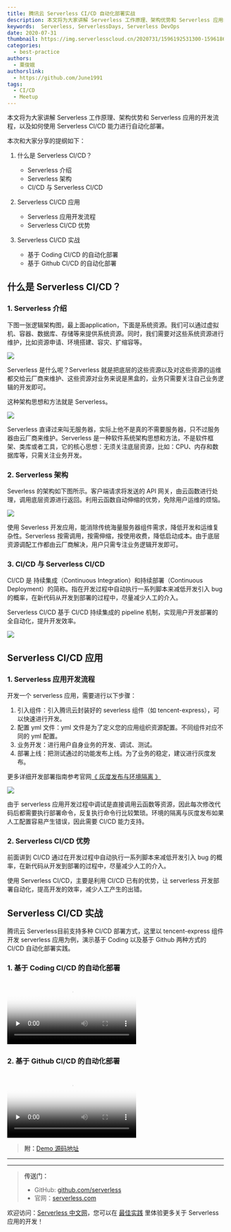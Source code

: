 ```yaml
---
title: 腾讯云 Serverless CI/CD 自动化部署实战
description: 本文将为大家讲解 Serverless 工作原理、架构优势和 Serverless 应用的开发流程，以及如何使用 Serverless CI/CD 能力进行自动化部署。
keywords:  Serverless, ServerlessDays, Serverless DevOps
date: 2020-07-31
thumbnail: https://img.serverlesscloud.cn/2020731/1596192531300-1596186208253-%E4%BC%81%E4%B8%9A%E5%BE%AE%E4%BF%A1%E6%88%AA%E5%9B%BE_15961861933543.jpg
categories: 
  - best-practice
authors: 
  - 粟俊娥
authorslink: 
  - https://github.com/June1991
tags:
  - CI/CD
  - Meetup
---
```


本文将为大家讲解 Serverless 工作原理、架构优势和 Serverless 应用的开发流程，以及如何使用 Serverless CI/CD 能力进行自动化部署。

本次和大家分享的提纲如下：

1. 什么是 Serverless CI/CD？
    - Serverless 介绍 
    - Serverless 架构
    - CI/CD 与 Serverless CI/CD

2. Serverless CI/CD 应用
    - Serverless 应用开发流程
    - Serverless CI/CD 优势

3. Serverless CI/CD 实战
    - 基于 Coding CI/CD 的自动化部署
    - 基于 Github CI/CD 的自动化部署

## 什么是 Serverless CI/CD？

### 1. Serverless 介绍

下图一张逻辑架构图，最上面application，下面是系统资源。我们可以通过虚拟机、容器、数据库、存储等来提供系统资源。同时，我们需要对这些系统资源进行维护，比如资源申请、环境搭建、容灾、扩缩容等。

![](https://img.serverlesscloud.cn/2020727/1595849986945-1595507289882.png)

Serverless 是什么呢？Serverless 就是把底层的这些资源以及对这些资源的运维都交给云厂商来维护、这些资源对业务来说是黑盒的，业务只需要关注自己业务逻辑的开发即可。

这种架构思想和方法就是 Serverless。

![]( https://img.serverlesscloud.cn/2020727/1595849806810-1595507411476.png )

Serverless 直译过来叫无服务器，实际上他不是真的不需要服务器，只不过服务器由云厂商来维护。Serverless 是一种软件系统架构思想和方法，不是软件框架、类库或者工具，它的核心思想：无须关注底层资源，比如：CPU、内存和数据库等，只需关注业务开发。

### 2. Serverless 架构

Severless 的架构如下图所示。客户端请求将发送的 API 网关，由云函数进行处理，调用底层资源进行返回。利用云函数自动伸缩的优势，免除用户运维的烦恼。

![](https://img.serverlesscloud.cn/2020727/1595849806956-1595507411476.png) 

使用 Severless 开发应用，能消除传统海量服务器组件需求，降低开发和运维复杂性。Serverless 按需调用，按需伸缩，按使用收费，降低启动成本。由于底层资源调配工作都由云厂商解决，用户只需专注业务逻辑开发即可。

### 3. CI/CD 与 Serverless CI/CD

CI/CD 是 持续集成（Continuous Integration）和持续部署（Continuous Deployment）的简称。指在开发过程中自动执行一系列脚本来减低开发引入 bug 的概率，在新代码从开发到部署的过程中，尽量减少人工的介入。 

Serverless CI/CD 基于 CI/CD 持续集成的 pipeline 机制，实现用户开发部署的全自动化，提升开发效率。

![](https://img.serverlesscloud.cn/2020727/1595849808796-1595507411476.png)

## Serverless CI/CD 应用

### 1. Serverless 应用开发流程

开发一个 serverless 应用，需要进行以下步骤：

1. 引入组件：引入腾讯云封装好的 severless 组件（如 tencent-express），可以快速进行开发。
2. 配置 yml 文件：yml 文件是为了定义您的应用组织资源配置。不同组件对应不同的 yml 配置。
3. 业务开发：进行用户自身业务的开发、调试、测试。
4. 部署上线：把测试通过的功能发布上线。为了业务的稳定，建议进行灰度发布。

更多详细开发部署指南参考官网[《 灰度发布与环境隔离 》](https://cloud.tencent.com/document/product/1154/46330)

![]( https://img.serverlesscloud.cn/2020727/1595849745090-1595577892207.png )

由于 serverless 应用开发过程中调试是直接调用云函数等资源，因此每次修改代码后都需要执行部署命令，反复执行命令行比较繁琐。环境的隔离与灰度发布如果人工配置容易产生错误，因此需要 CI/CD 能力支持。

### 2. Serverless CI/CD 优势

前面讲到 CI/CD 通过在开发过程中自动执行一系列脚本来减低开发引入 bug 的概率，在新代码从开发到部署的过程中，尽量减少人工的介入。

使用 Serverless CI/CD，主要是利用 CI/CD 已有的优势，让 serverless 开发部署自动化，提高开发的效率，减少人工产生的出错。

## Serverless CI/CD 实战

腾讯云 Serverless目前支持多种 CI/CD 部署方式，这里以 tencent-express 组件开发 serverless 应用为例，演示基于 Coding 以及基于 Github 两种方式的 CI/CD 自动化部署实践。

### 1. 基于 Coding CI/CD 的自动化部署

<video id="video" controls="" preload="none" poster="https://img.serverlesscloud.cn/2020731/1596185570994-Serverless_CICD_First_Frame.png">
      <source id="mp4" src="https://serverlessimg-1253970226.cos.ap-chengdu.myqcloud.com/2020630/Serverless%20CICD.mp4" type="video/mp4">
      </video>
​      

### 2. 基于 Github CI/CD 的自动化部署

<video id="video" controls="" preload="none" poster="https://serverlessimg-1253970226.cos.ap-chengdu.myqcloud.com/2020630/github_CICD_First_Frame.png">
      <source id="mp4" src="https://serverlessimg-1253970226.cos.ap-chengdu.myqcloud.com/2020630/github%20CICD.mp4" type="video/mp4">
      </video>


> **附：**[Demo 源码地址](https://github.com/June1991/express-demo)

---
<div id='scf-deploy-iframe-or-md'></div>

---

> **传送门：**
> - GitHub: [github.com/serverless](https://github.com/serverless/serverless/blob/master/README_CN.md)
> - 官网：[serverless.com](https://serverless.com/)

欢迎访问：[Serverless 中文网](https://serverlesscloud.cn/)，您可以在 [最佳实践](https://serverlesscloud.cn/best-practice) 里体验更多关于 Serverless 应用的开发！